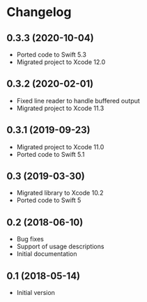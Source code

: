 # Changelog

## 0.3.3 (2020-10-04)
- Ported code to Swift 5.3
- Migrated project to Xcode 12.0

## 0.3.2 (2020-02-01)
- Fixed line reader to handle buffered output
- Migrated project to Xcode 11.3

## 0.3.1 (2019-09-23)
- Migrated project to Xcode 11.0
- Ported code to Swift 5.1

## 0.3 (2019-03-30)
- Migrated library to Xcode 10.2
- Ported code to Swift 5

## 0.2 (2018-06-10)
- Bug fixes
- Support of usage descriptions
- Initial documentation

## 0.1 (2018-05-14)
- Initial version
